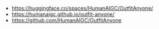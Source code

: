- https://huggingface.co/spaces/HumanAIGC/OutfitAnyone/
- https://humanaigc.github.io/outfit-anyone/
- https://github.com/HumanAIGC/OutfitAnyone